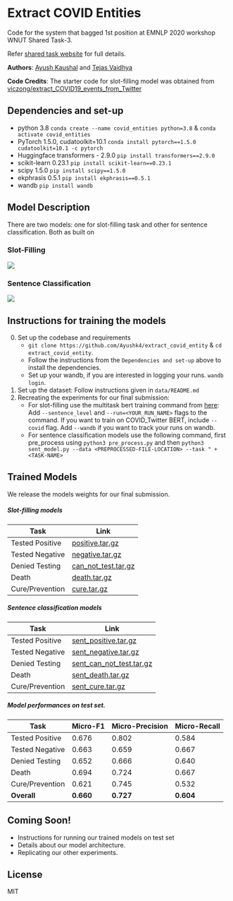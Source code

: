 # Extract COVID Entities

Code for the system that bagged 1st position at EMNLP 2020 workshop WNUT Shared Task-3.

Refer [shared task website](http://noisy-text.github.io/2020/extract_covid19_event-shared_task.html) for full details.

**Authors**: [Ayush Kaushal](https://github.com/Ayushk4) and [Tejas Vaidhya](https://github.com/tejasvaidhyadev)

**Code Credits**: The starter code for slot-filling model was obtained from [viczong/extract_COVID19_events_from_Twitter](https://github.com/viczong/extract_COVID19_events_from_Twitter)

## Dependencies and set-up

- python 3.8
```conda create --name covid_entities python=3.8``` & ```conda activate covid_entities```
- PyTorch 1.5.0, cudatoolkit=10.1
```conda install pytorch==1.5.0 cudatoolkit=10.1 -c pytorch```
- Huggingface transformers - 2.9.0
```pip install transformers==2.9.0```
- scikit-learn 0.23.1
```pip install scikit-learn==0.23.1```
- scipy 1.5.0
```pip install scipy==1.5.0```
- ekphrasis 0.5.1
```pip install ekphrasis==0.5.1```
- wandb
```pip install wandb```

## Model Description

There are two models: one for slot-filling task and other for sentence classification. Both as built on 

### Slot-Filling

![](images/slot_filling.png)

### Sentence Classification

![](images/sent_classification.png)

## Instructions for training the models

0. Set up the codebase and requirements
   - `git clone https://github.com/Ayushk4/extract_covid_entity` & `cd extract_covid_entity`.
   - Follow the instructions from the `Dependencies and set-up` above to install the dependencies.
   - Set up your wandb, if you are interested in logging your runs. `wandb login`.
1. Set up the dataset: Follow instructions given in `data/README.md`
2. Recreating the experiments for our final submission:
   - For slot-filling use the multitask bert training command from [here](https://github.com/viczong/extract_COVID19_events_from_Twitter#models-training-and-results): Add `--sentence_level` and `--run=<YOUR_RUN_NAME>` flags to the command. If you want to train on COVID_Twitter BERT, include `--covid` flag. Add `--wandb` if you want to track your runs on wandb.
   - For sentence classification models use the following command, first pre_process using `python3 pre_process.py` and then `python3 sent_model.py --data <PREPROCESSED-FILE-LOCATION> --task " + <TASK-NAME>`
## Trained Models

We release the models weights for our final submission.

##### Slot-filling models

| Task | Link |
| ------ | ------ |
| Tested Positive | [positive.tar.gz](https://github.com/Ayushk4/extract_covid_entity/releases/download/v0.0.1/positive.tar.gz) |
| Tested Negative | [negative.tar.gz](https://github.com/Ayushk4/extract_covid_entity/releases/download/v0.0.1/negative.tar.gz) |
| Denied Testing | [can_not_test.tar.gz](https://github.com/Ayushk4/extract_covid_entity/releases/download/v0.0.1/can_not_test.tar.gz) |
| Death | [death.tar.gz](https://github.com/Ayushk4/extract_covid_entity/releases/download/v0.0.1/death.tar.gz) |
| Cure/Prevention | [cure.tar.gz](https://github.com/Ayushk4/extract_covid_entity/releases/download/v0.0.1/cure.tar.gz) |

##### Sentence classification models

| Task | Link |
| ------ | ------ |
| Tested Positive | [sent_positive.tar.gz](https://github.com/Ayushk4/extract_covid_entity/releases/download/v0.0.1/sent_positive.tar.gz) |
| Tested Negative | [sent_negative.tar.gz](https://github.com/Ayushk4/extract_covid_entity/releases/download/v0.0.1/sent_negative.tar.gz) |
| Denied Testing | [sent_can_not_test.tar.gz](https://github.com/Ayushk4/extract_covid_entity/releases/download/v0.0.1/sent_can_not_test.tar.gz) |
| Death | [sent_death.tar.gz](https://github.com/Ayushk4/extract_covid_entity/releases/download/v0.0.1/sent_death.tar.gz) |
| Cure/Prevention | [sent_cure.tar.gz](https://github.com/Ayushk4/extract_covid_entity/releases/download/v0.0.1/sent_cure.tar.gz) |

##### Model performances on test set.


| Task | Micro-F1 | Micro-Precision | Micro-Recall |
| ------ | ------ | ------ | ------ |
| Tested Positive | 0.676 | 0.802 | 0.584 |
| Tested Negative | 0.663 | 0.659 | 0.667 |
| Denied Testing | 0.652 | 0.666 | 0.640 |
| Death | 0.694 | 0.724 | 0.667 |
| Cure/Prevention | 0.621 | 0.745 | 0.532 |
| **Overall** | **0.660** | **0.727** | **0.604** |

## Coming Soon!

- Instructions for running our trained models on test set
- Details about our model architecture.
- Replicating our other experiments.

## License

MIT

